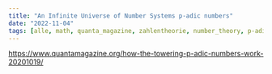 ```yaml
---
title: "An Infinite Universe of Number Systems p-adic numbers"
date: "2022-11-04"
tags: [alle, math, quanta_magazine, zahlentheorie, number_theory, p-adic_numbers, p-adische_zahlen, local_global_principle, lokal, global]
---
```


https://www.quantamagazine.org/how-the-towering-p-adic-numbers-work-20201019/